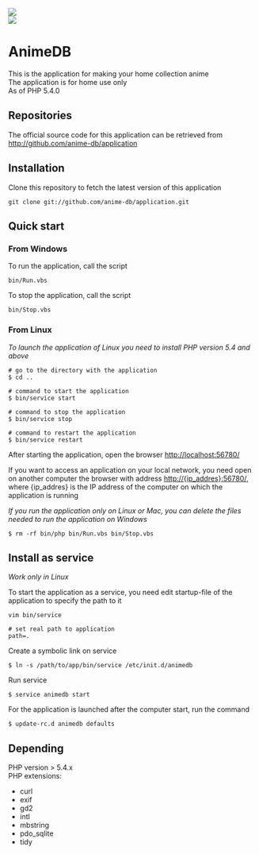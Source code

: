 <img src="http://anime-db.org/images/logo.jpg" /><br />
<img src="http://www.php.net/images/logos/php5-power-micro.png" />

# AnimeDB #

This is the application for making your home collection anime<br />
The application is for home use only<br />
As of PHP 5.4.0

## Repositories ##

The official source code for this application can be retrieved from<br />
<http://github.com/anime-db/application>

## Installation ##

Clone this repository to fetch the latest version of this application

    git clone git://github.com/anime-db/application.git

## Quick start ##

### From Windows ###

To run the application, call the script

    bin/Run.vbs

To stop the application, call the script

    bin/Stop.vbs

### From Linux ###

*To launch the application of Linux you need to install PHP version 5.4 and above*


    # go to the directory with the application
    $ cd ..

    # command to start the application
    $ bin/service start

    # command to stop the application
    $ bin/service stop

    # command to restart the application
    $ bin/service restart


After starting the application, open the browser <http://localhost:56780/>

If you want to access an application on your local network, you need open on another computer the browser with address <http://{ip_addres}:56780/>, where {ip_addres} is the IP address of the computer on which the application is running

*If you run the application only on Linux or Mac, you can delete the files needed to run the application on Windows*

    $ rm -rf bin/php bin/Run.vbs bin/Stop.vbs

## Install as service ##

*Work only in Linux*

To start the application as a service, you need edit startup-file of the application to specify the path to it

    vim bin/service

    # set real path to application
    path=.

Create a symbolic link on service

    $ ln -s /path/to/app/bin/service /etc/init.d/animedb

Run service

    $ service animedb start

For the application is launched after the computer start, run the command

    $ update-rc.d animedb defaults

## Depending ##

PHP version > 5.4.x<br />
PHP extensions:
* curl
* exif
* gd2
* intl
* mbstring
* pdo_sqlite
* tidy
